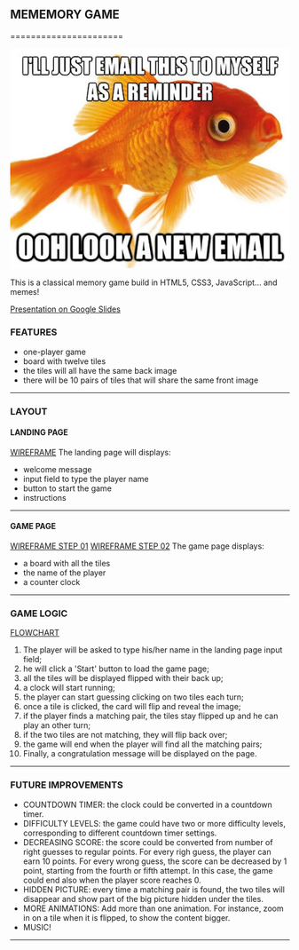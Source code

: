 ## **MEMEMORY GAME** 
======================

![Goldfish](/resources/goldfish.jpg)
 
This is a classical memory game build in HTML5, CSS3, JavaScript... and memes!

[Presentation on Google Slides](https://docs.google.com/presentation/d/12xeTYgghQWPuh9rf7JOPeX349BOpy3pvVapbpyrOLzc/edit?usp=sharing)

### **FEATURES**
- one-player game
- board with twelve tiles 
- the tiles will all have the same back image
- there will be 10 pairs of tiles that will share the same front image 

----------------------------
### **LAYOUT**

#### LANDING PAGE 
[WIREFRAME](project-management/SilviaCola_project-1_wireframe_01.png)
The landing page will displays:
- welcome message
- input field to type the player name
- button to start the game
- instructions

----------------------------
#### GAME PAGE
[WIREFRAME STEP 01](project-management/SilviaCola_project-1_wireframe_02.png)
[WIREFRAME STEP 02](project-management/SilviaCola_project-1_wireframe_03.png)
The game page displays:

- a board with all the tiles
- the name of the player 
- a counter clock

---------------------------------

### **GAME LOGIC**

[FLOWCHART](project-management/Silvia_gameProject_flowChart.jpg)
1. The player will be asked to type his/her name in the landing page input field;
1. he will click a 'Start' button to load the game page;
1. all the tiles will be displayed flipped with their back up;
1. a clock will start running;
1. the player can start guessing clicking on two tiles each turn;
1. once a tile is clicked, the card will flip and reveal the image;
1. if the player finds a matching pair, the tiles stay flipped up and he can play an other turn;
1. if the two tiles are not matching, they will flip back over;
1. the game will end when the player will find all the matching pairs;
1. Finally, a congratulation message will be displayed on the page.

---------------------------------

### **FUTURE IMPROVEMENTS**

- COUNTDOWN TIMER: the clock could be converted in a countdown timer.
- DIFFICULTY LEVELS: the game could have two or more difficulty levels, corresponding to different countdown timer settings.
- DECREASING SCORE: the score could be converted from number of right guesses to regular points. For every righ guess, the player can earn 10 points. 
For every wrong guess, the score can be decreased by 1 point, starting from the fourth or fifth attempt. In this case, the game could end also when the player score reaches 0.
- HIDDEN PICTURE: every time a matching pair is found, the two tiles will disappear and show part of the big picture hidden under the tiles.
- MORE ANIMATIONS: Add more than one animation. For instance, zoom in on a tile when it is flipped, to show the content bigger.
- MUSIC!


---------------------------------


